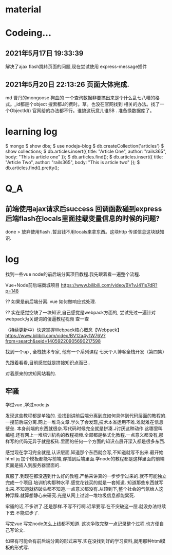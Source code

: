 # material




# Codeing...


## 2021年5月17日 19:33:39

解决了ajax flash跳转页面的问题,现在尝试使用 express-message插件

## 2021年5月20日 22:13:26 页面大体完成. 

md 曹丹的mongoose 狗血的 一个查询数据非要搞出来是个什么乱七八糟的格式。_id都是个object
搜索都J的费时。草。也没在官网找到 相关的办法。找了一个ObjectId() 官网给的办法都不行。谁搞这玩意儿谁SB
. 准备换数据库了。


# learning log

$ mongo
$ show dbs;
$ use nodejs-blog
$ db.createCollection('articles')
$ show collections;
$ db.articles.insert({ title: "Article One", author: "rails365", body: "This is article one" });
$ db.articles.find();
$ db.articles.insert({ title: "Article Two", author: "rails365", body: "This is article two" });
$ db.articles.find().pretty();

# Q_A

## 前端使用ajax请求后success 回调函数碰到express后端flash在locals里面挂载变量信息的时候的问题?

  done > 放弃使用flash .暂且钱不用locals来拿东西。这块http 传递信息这块缺知识.

# log

找到一些vue node的前后端分离项目教程.我先跟着看一遍整个流程.

Vue+Node前后端商城项目  https://www.bilibili.com/video/BV1vJ411s7dR?p=148

?? 如果是前后端分离. vue 如何做响应式处理.

?? 实在感觉空缺了一块知识,自己感觉是webpack方面的, 尝试先过一遍针对webpack为关键词的傻逼教程视频 查一查

（持续更新中）快速掌握Webpack核心概念【Webpack】  https://www.bilibili.com/video/BV12a4y1W76V?from=search&seid=14059220905690217598

找到一个up , 全栈技术专家, 他有一个系列课程  七天个人博客全栈开发（第四集）

先跟着看看,目前感觉就是拼接知识点而已..

对着原来的求知网站看的.

## 牢骚

学过vue ,学过node.js

发现这些教程都是单独的. 没找到讲前后端分离到底如何具体到代码层面的教程的.一搜前后端分离.网上一堆鸟文章.学久了会发现,技术本省运用不难.难就难在信息壁垒.
本身前端的东西就很杂.写代码时候完全就是拼凑.J讨厌这种动作.这哪里叫编程.还有网上一堆培训机构的教程视频.全部都是格式化教程.一点意义都没有,那样写的代码无异于就是板砖.里面的任何一个方面的知识点展开深入都是很多东西.

感觉现在学习完全就是,认识层面,知道那个东西就会写,不知道就写不出来.最开始html jq 加个模板都能写前端,穿插到后端里面.学node的教程都是这样里面的前端页面是插入到服务器里面的.

真服了.到现在都没遇到什么好的教程.严格来讲真的一步步学过来的.就不可能独立完成一个项目.培训机构那种水平.感觉花钱买的就是一套知道. 知道那些东西就写出来.不知道就挤破头都不知道.一点意义都没有.从顶到下,整个社会的气氛给人这种浮躁.就算想静心来研究.光是从网上过滤一堆垃圾信息都能累死.

牢骚的话,不多讲了.还是那样.不写不行啊.迟早要写.在不突破这一层.就没办法继续下去.不能进步了.

写完vue 写完node怎么上线都不知道. 这次争取完整一点记录整个过程.也方便自己写论文.

如果有可能会有前后端分离的形式来写.实在没找到好的学习资料,就用那种html模板的形式写.



















